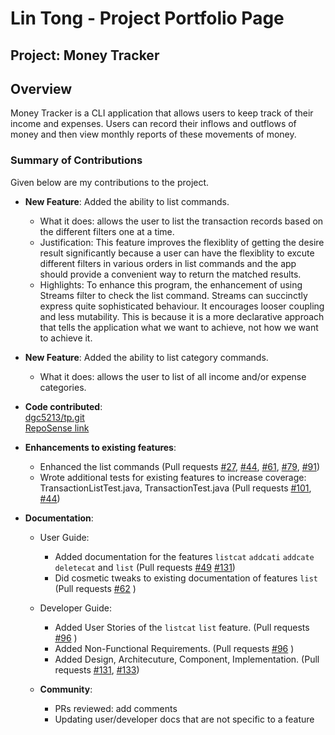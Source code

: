 # Lin Tong - Project Portfolio Page


## Project: Money Tracker

## Overview
Money Tracker is a CLI application that allows users to keep track of their income and expenses. Users can record their inflows and outflows of money and then view monthly reports of these movements of money.



### Summary of Contributions
Given below are my contributions to the project.

* **New Feature**: Added the ability to list commands.
  * What it does: allows the user to list the transaction records based on the different filters one at a time.
  * Justification: This feature improves the flexiblity of getting the desire result significantly because a user can have the flexiblity to excute different filters in various orders in list commands and the app should provide a convenient way to return the matched results.
  * Highlights: To enhance this program, the enhancement of using Streams filter to check the list command. Streams can succinctly express quite sophisticated behaviour. It encourages looser coupling and less mutability. This is because it is a more declarative approach that tells the application what we want to achieve, not how we want to achieve it. 
 

* **New Feature**: Added the ability to list category commands.
  * What it does: allows the user to list of all income and/or expense categories.


* **Code contributed**:   
[dgc5213/tp.git](https://github.com/dgc5213/tp.git) <br>
[RepoSense link](https://nus-tic4001-ay2021s1.github.io/tp-dashboard/#breakdown=true&search=dgc5213)

* **Enhancements to existing features**:
  * Enhanced the list commands (Pull requests [\#27](https://github.com/AY2021S1-TIC4001-2/tp/pull/27/files), [\#44](https://github.com/AY2021S1-TIC4001-2/tp/pull/44/files), [\#61](https://github.com/AY2021S1-TIC4001-2/tp/pull/61/files), [\#79](https://github.com/AY2021S1-TIC4001-2/tp/pull/79/files), [\#91](https://github.com/AY2021S1-TIC4001-2/tp/pull/91/files))
  * Wrote additional tests for existing features to increase coverage: TransactionListTest.java, TransactionTest.java (Pull requests [\#101](https://github.com/AY2021S1-TIC4001-2/tp/pull/101/files), [\#44](https://github.com/AY2021S1-TIC4001-2/tp/pull/44/files))

* **Documentation**:
  * User Guide:
    * Added documentation for the features `listcat` `addcati` `addcate` `deletecat` and `list`  (Pull requests [\#49](https://github.com/AY2021S1-TIC4001-2/tp/pull/49/files) [\#131](https://github.com/AY2021S1-TIC4001-2/tp/pull/131/files))
    * Did cosmetic tweaks to existing documentation of features `list`  (Pull requests [\#62](https://github.com/AY2021S1-TIC4001-2/tp/pull/62/files) )
  * Developer Guide:
    * Added User Stories of the `listcat` `list` feature. (Pull requests [\#96](https://github.com/AY2021S1-TIC4001-2/tp/pull/96/files) )  
    * Added Non-Functional Requirements. (Pull requests [\#96](https://github.com/AY2021S1-TIC4001-2/tp/pull/96/files) ) 
    * Added Design, Architecuture, Component, Implementation. (Pull requests [\#131](https://github.com/AY2021S1-TIC4001-2/tp/pull/131/files), [\#133](https://github.com/AY2021S1-TIC4001-2/tp/pull/133/files)) 


   * **Community**:
     * PRs reviewed: add comments
     * Updating user/developer docs that are not specific to a feature


